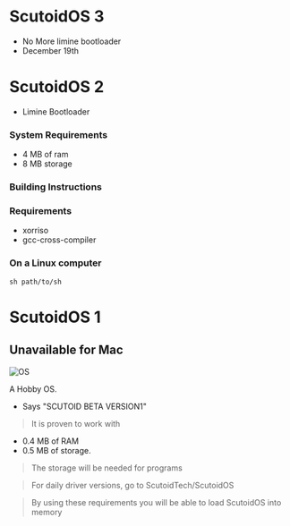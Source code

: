 # ScutoidOS 3 
+ No More limine bootloader
+ December 19th


# ScutoidOS 2 
+ Limine Bootloader 

### System Requirements
+ 4 MB of ram
+ 8 MB storage
### Building Instructions
### Requirements
+ xorriso
+ gcc-cross-compiler
### On a Linux computer
```
sh path/to/sh
```

# ScutoidOS 1
## Unavailable for Mac  

![OS](https://github.com/user-attachments/assets/38a1912b-454e-4636-b194-c4dd38c0d336)


A Hobby OS.

+ Says "SCUTOID BETA VERSION1"

 > It is proven to work with 

- 0.4 MB of RAM
- 0.5 MB of storage.

>The storage will be needed for programs

> For daily driver versions, go to ScutoidTech/ScutoidOS

> By using these requirements you will be able to load ScutoidOS into memory

